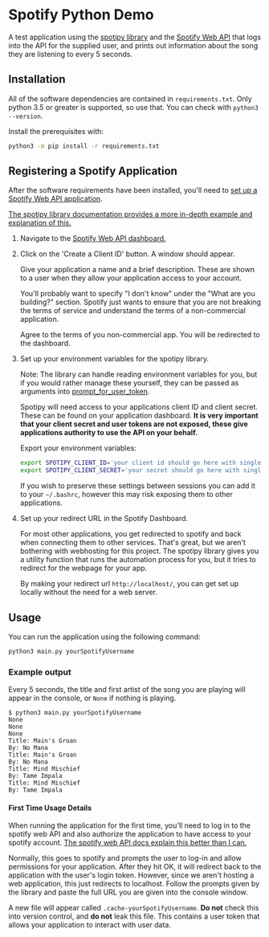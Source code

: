 # Spotify Python Demo

A test application using the [spotipy library][spotipy-lib] and the [Spotify Web API][spotify-web-api] 
that logs into the API for the supplied user, and prints out information about the song they are listening to
every 5 seconds.

## Installation

All of the software dependencies are contained in `requirements.txt`. Only python 3.5 or greater
is supported, so use that. You can check with `python3 --version`.

Install the prerequisites with:

```bash
python3 -m pip install -r requirements.txt 
```

## Registering a Spotify Application

After the software requirements have been installed, 
you'll need to [set up a Spotify Web API application][spotify-web-api-setup].

[The spotipy library documentation provides a more in-depth example and explanation of this.][spotipy-lib-docs-getting-started]

1. Navigate to the [Spotify Web API dashboard.][spotify-web-api-setup]
2. Click on the 'Create a Client ID' button. A window should appear.
   
   Give your application a name and a brief description. These are shown to a user when they allow your application
   access to your account.
   
   You'll probably want to specify "I don't know" under the "What are you building?" section. Spotify just wants
   to ensure that you are not breaking the terms of service and understand the terms of a non-commercial application.
   
   Agree to the terms of you non-commercial app. You will be redirected to the dashboard.
   
3. Set up your environment variables for the spotipy library.
   
   Note: The library can handle reading environment variables for you, but if you would rather manage these
   yourself, they can be passed as arguments into [prompt_for_user_token][spotipy-prompt-user-token].
   
   Spotipy will need access to your applications client ID and client secret. These can be found on your
   application dashboard. **It is very important that your client secret and user tokens are not exposed, these
   give applications authority to use the API on your behalf.**
   
   Export your environment variables:
   
   ```bash
   export SPOTIPY_CLIENT_ID='your client id should go here with single quotes'
   export SPOTIPY_CLIENT_SECRET='your secret should go here with single quotes'
   ```
   
   If you wish to preserve these settings between sessions you can add it to your `~/.bashrc`, however
   this may risk exposing them to other applications.

4. Set up your redirect URL in the Spotify Dashboard.

   For most other applications, you get redirected to spotify and back when connecting them to other services.
   That's great, but we aren't bothering with webhosting for this project. The spotipy library gives you a utility
   function that runs the automation process for you, but it tries to redirect for the webpage for your app.

   By making your redirect url `http://localhost/`, you can get set up locally without the need for a web server.
   
## Usage

You can run the application using the following command:

```bash
python3 main.py yourSpotifyUsername
```

### Example output

Every 5 seconds, the title and first artist of the song you are playing will appear in the console, or `None` if
nothing is playing.

```
$ python3 main.py yourSpotifyUsername
None
None
None
Title: Main's Groan
By: No Mana
Title: Main's Groan
By: No Mana
Title: Mind Mischief
By: Tame Impala
Title: Mind Mischief
By: Tame Impala
```

#### First Time Usage Details

When running the application for the first time, you'll need to log in to the spotify web API and also authorize
the application to have access to your spotify account. [The spotify web API docs explain this better than I can.][spotify-web-auth-guide]

Normally, this goes to spotify and prompts the user to log-in and allow permissions for your application. After they 
hit OK, it will redirect back to the application with the user's login token. However, since we aren't hosting a web
application, this just redirects to localhost. Follow the prompts given by the library and paste the full URL you are
given into the console window. 

A new file will appear called `.cache-yourSpotifyUsername`. **Do not** check this into version control, and **do not** 
leak this file. This contains a user token that allows your application to interact with user data.

[spotipy-lib]: https://github.com/plamere/spotipy
[spotipy-lib-docs-getting-started]: http://spotipy.readthedocs.io/en/latest/#installation
[spotipy-prompt-user-token]: http://spotipy.readthedocs.io/en/latest/#spotipy.util.prompt_for_user_token
[spotify-web-api]: https://developer.spotify.com/web-api/
[spotify-web-api-setup]: https://beta.developer.spotify.com/dashboard/applications
[spotify-web-auth-guide]: https://beta.developer.spotify.com/documentation/general/guides/authorization-guide/
